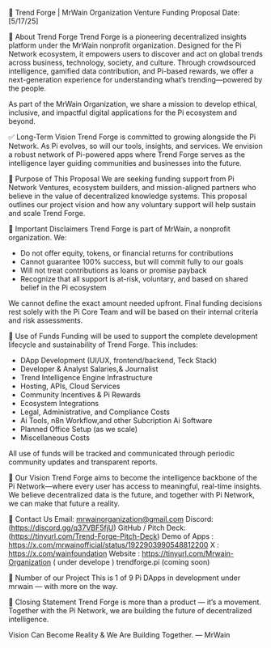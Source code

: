 📄 Trend Forge | MrWain Organization
Venture Funding Proposal
Date: \[5/17/25]

🔷 About Trend Forge
Trend Forge is a pioneering decentralized insights platform under the MrWain nonprofit organization. Designed for the Pi Network ecosystem, it empowers users to discover and act on global trends across business, technology, society, and culture. Through crowdsourced intelligence, gamified data contribution, and Pi-based rewards, we offer a next-generation experience for understanding what’s trending—powered by the people.

As part of the MrWain Organization, we share a mission to develop ethical, inclusive, and impactful digital applications for the Pi ecosystem and beyond.

✅ Long-Term Vision
Trend Forge is committed to growing alongside the Pi Network. As Pi evolves, so will our tools, insights, and services. We envision a robust network of Pi-powered apps where Trend Forge serves as the intelligence layer guiding communities and businesses into the future.

🔷 Purpose of This Proposal
We are seeking funding support from Pi Network Ventures, ecosystem builders, and mission-aligned partners who believe in the value of decentralized knowledge systems. This proposal outlines our project vision and how any voluntary support will help sustain and scale Trend Forge.

🔷 Important Disclaimers
Trend Forge is part of MrWain, a nonprofit organization. We:

* Do not offer equity, tokens, or financial returns for contributions
* Cannot guarantee 100% success, but will commit fully to our goals
* Will not treat contributions as loans or promise payback
* Recognize that all support is at-risk, voluntary, and based on shared belief in the Pi ecosystem

We cannot define the exact amount needed upfront. Final funding decisions rest solely with the Pi Core Team and will be based on their internal criteria and risk assessments.

🔷 Use of Funds
Funding will be used to support the complete development lifecycle and sustainability of Trend Forge. This includes:

* DApp Development (UI/UX, frontend/backend, Teck Stack)
* Developer & Analyst Salaries,& Journalist
* Trend Intelligence Engine Infrastructure
* Hosting, APIs, Cloud Services
* Community Incentives & Pi Rewards
* Ecosystem Integrations
* Legal, Administrative, and Compliance Costs
* Ai Tools, n8n Workflow,and other Subcription Ai Software
* Planned Office Setup (as we scale)
* Miscellaneous Costs 

All use of funds will be tracked and communicated through periodic community updates and transparent reports.

🔷 Our Vision
Trend Forge aims to become the intelligence backbone of the Pi Network—where every user has access to meaningful, real-time insights. We believe decentralized data is the future, and together with Pi Network, we can make that future a reality.

🔷 Contact Us
Email: [mrwainorganization@gmail.com](mailto:mrwainorganization@gmail.com)
Discord: (https://discord.gg/q37VBF5fjU)
GitHub / Pitch Deck: (https://tinyurl.com/Trend-Forge-Pitch-Deck)
Demo of Apps : https://x.com/mrwainofficial/status/1922903990548812200
X : https://x.com/wainfoundation
Website : https://tinyurl.com/Mrwain-Organization ( under develope )
trendforge.pi (coming soon)

🔷 Number of our Project This is 1 of 9 Pi DApps in development under mrwain — with more on the way.

🔷 Closing Statement
Trend Forge is more than a product — it’s a movement.
Together with the Pi Network, we are building the future of decentralized intelligence.

Vision Can Become Reality & We Are Building Together.
— MrWain
